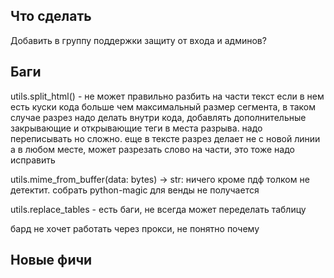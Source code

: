 ## Что сделать



Добавить в группу поддержки защиту от входа и админов?



## Баги

utils.split_html() - не может правильно разбить на части текст если в нем есть куски кода больше чем максимальный размер сегмента, в таком случае разрез надо делать внутри кода, добавлять дополнительные закрывающие и открывающие теги в места разрыва. надо переписывать но сложно. еще в тексте разрез делает не с новой линии а в любом месте, может разрезать слово на части, это тоже надо исправить

utils.mime_from_buffer(data: bytes) -> str:
   ничего кроме пдф толком не детектит. собрать python-magic для венды не получается

utils.replace_tables - есть баги, не всегда может переделать таблицу

бард не хочет работать через прокси, не понятно почему

## Новые фичи



